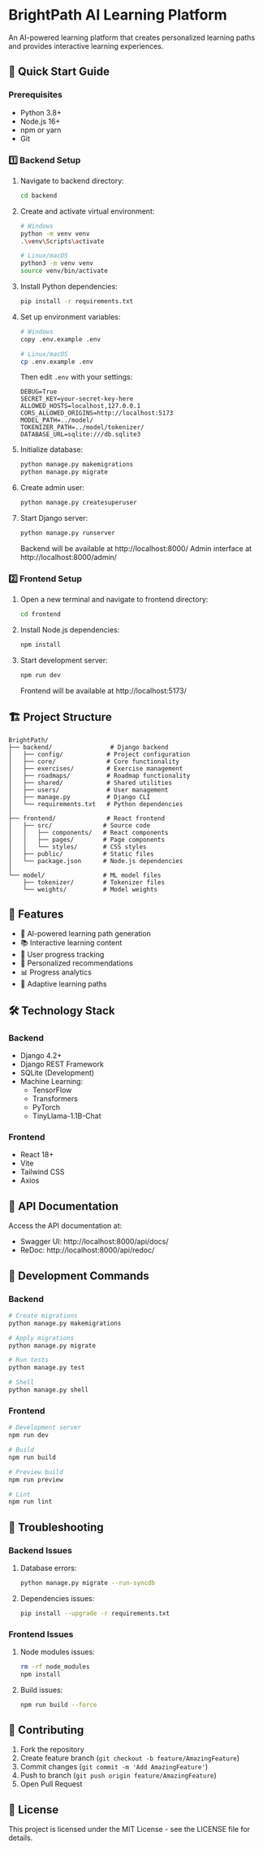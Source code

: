 # BrightPath AI  Learning Platform

An AI-powered learning platform that creates personalized learning paths and provides interactive learning experiences.

## 🚀 Quick Start Guide

### Prerequisites
- Python 3.8+
- Node.js 16+
- npm or yarn
- Git

### 1️⃣ Backend Setup

1. Navigate to backend directory:
   ```bash
   cd backend
   ```

2. Create and activate virtual environment:
   ```bash
   # Windows
   python -m venv venv
   .\venv\Scripts\activate

   # Linux/macOS
   python3 -m venv venv
   source venv/bin/activate
   ```

3. Install Python dependencies:
   ```bash
   pip install -r requirements.txt
   ```

4. Set up environment variables:
   ```bash
   # Windows
   copy .env.example .env
   
   # Linux/macOS
   cp .env.example .env
   ```
   Then edit `.env` with your settings:
   ```env
   DEBUG=True
   SECRET_KEY=your-secret-key-here
   ALLOWED_HOSTS=localhost,127.0.0.1
   CORS_ALLOWED_ORIGINS=http://localhost:5173
   MODEL_PATH=../model/
   TOKENIZER_PATH=../model/tokenizer/
   DATABASE_URL=sqlite:///db.sqlite3
   ```

5. Initialize database:
   ```bash
   python manage.py makemigrations
   python manage.py migrate
   ```

6. Create admin user:
   ```bash
   python manage.py createsuperuser
   ```

7. Start Django server:
   ```bash
   python manage.py runserver
   ```
   Backend will be available at http://localhost:8000/
   Admin interface at http://localhost:8000/admin/

### 2️⃣ Frontend Setup

1. Open a new terminal and navigate to frontend directory:
   ```bash
   cd frontend
   ```

2. Install Node.js dependencies:
   ```bash
   npm install
   ```

3. Start development server:
   ```bash
   npm run dev
   ```
   Frontend will be available at http://localhost:5173/

## 🏗️ Project Structure

```
BrightPath/
├── backend/                # Django backend
│   ├── config/            # Project configuration
│   ├── core/              # Core functionality
│   ├── exercises/         # Exercise management
│   ├── roadmaps/          # Roadmap functionality
│   ├── shared/            # Shared utilities
│   ├── users/             # User management
│   ├── manage.py          # Django CLI
│   └── requirements.txt   # Python dependencies
│
├── frontend/              # React frontend
│   ├── src/              # Source code
│   │   ├── components/   # React components
│   │   ├── pages/        # Page components
│   │   └── styles/       # CSS styles
│   ├── public/           # Static files
│   └── package.json      # Node.js dependencies
│
└── model/                # ML model files
    ├── tokenizer/        # Tokenizer files
    └── weights/          # Model weights
```

## 🎯 Features

- 🤖 AI-powered learning path generation
- 📚 Interactive learning content
- 👥 User progress tracking
- 🎯 Personalized recommendations
- 📊 Progress analytics
- 🔄 Adaptive learning paths

## 🛠️ Technology Stack

### Backend
- Django 4.2+
- Django REST Framework
- SQLite (Development)
- Machine Learning:
  - TensorFlow
  - Transformers
  - PyTorch
  - TinyLlama-1.1B-Chat

### Frontend
- React 18+
- Vite
- Tailwind CSS
- Axios

## 📝 API Documentation

Access the API documentation at:
- Swagger UI: http://localhost:8000/api/docs/
- ReDoc: http://localhost:8000/api/redoc/

## 🔧 Development Commands

### Backend
```bash
# Create migrations
python manage.py makemigrations

# Apply migrations
python manage.py migrate

# Run tests
python manage.py test

# Shell
python manage.py shell
```

### Frontend
```bash
# Development server
npm run dev

# Build
npm run build

# Preview build
npm run preview

# Lint
npm run lint
```

## 🐛 Troubleshooting

### Backend Issues
1. Database errors:
   ```bash
   python manage.py migrate --run-syncdb
   ```

2. Dependencies issues:
   ```bash
   pip install --upgrade -r requirements.txt
   ```

### Frontend Issues
1. Node modules issues:
   ```bash
   rm -rf node_modules
   npm install
   ```

2. Build issues:
   ```bash
   npm run build --force
   ```

## 🤝 Contributing

1. Fork the repository
2. Create feature branch (`git checkout -b feature/AmazingFeature`)
3. Commit changes (`git commit -m 'Add AmazingFeature'`)
4. Push to branch (`git push origin feature/AmazingFeature`)
5. Open Pull Request

## 📄 License

This project is licensed under the MIT License - see the LICENSE file for details.

